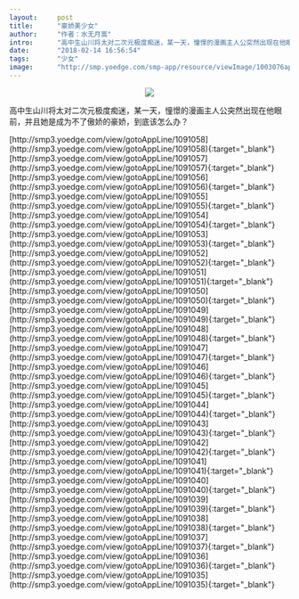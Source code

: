 ```yaml
---
layout:     post
title:      "豪娇美少女"
author:     "作者：水无月嵩"
intro:      "高中生山川将太对二次元极度痴迷，某一天，憧憬的漫画主人公突然出现在他眼前，并且她是成为不了傲娇的豪娇，到底该怎么办？"
date:       "2018-02-14 16:56:54"
tags:       "少女"
image:      "http://smp.yoedge.com/smp-app/resource/viewImage/1003076appline.png"
---
```

<div style="text-align: center">
<p><img src="http://smp.yoedge.com/smp-app/resource/viewImage/1003076appline.png"/></p>
</div>
<p class="post-meta">
<span>高中生山川将太对二次元极度痴迷，某一天，憧憬的漫画主人公突然出现在他眼前，并且她是成为不了傲娇的豪娇，到底该怎么办？</span>
</p>
[http://smp3.yoedge.com/view/gotoAppLine/1091058](http://smp3.yoedge.com/view/gotoAppLine/1091058){:target="_blank"}
[http://smp3.yoedge.com/view/gotoAppLine/1091057](http://smp3.yoedge.com/view/gotoAppLine/1091057){:target="_blank"}
[http://smp3.yoedge.com/view/gotoAppLine/1091056](http://smp3.yoedge.com/view/gotoAppLine/1091056){:target="_blank"}
[http://smp3.yoedge.com/view/gotoAppLine/1091055](http://smp3.yoedge.com/view/gotoAppLine/1091055){:target="_blank"}
[http://smp3.yoedge.com/view/gotoAppLine/1091054](http://smp3.yoedge.com/view/gotoAppLine/1091054){:target="_blank"}
[http://smp3.yoedge.com/view/gotoAppLine/1091053](http://smp3.yoedge.com/view/gotoAppLine/1091053){:target="_blank"}
[http://smp3.yoedge.com/view/gotoAppLine/1091052](http://smp3.yoedge.com/view/gotoAppLine/1091052){:target="_blank"}
[http://smp3.yoedge.com/view/gotoAppLine/1091051](http://smp3.yoedge.com/view/gotoAppLine/1091051){:target="_blank"}
[http://smp3.yoedge.com/view/gotoAppLine/1091050](http://smp3.yoedge.com/view/gotoAppLine/1091050){:target="_blank"}
[http://smp3.yoedge.com/view/gotoAppLine/1091049](http://smp3.yoedge.com/view/gotoAppLine/1091049){:target="_blank"}
[http://smp3.yoedge.com/view/gotoAppLine/1091048](http://smp3.yoedge.com/view/gotoAppLine/1091048){:target="_blank"}
[http://smp3.yoedge.com/view/gotoAppLine/1091047](http://smp3.yoedge.com/view/gotoAppLine/1091047){:target="_blank"}
[http://smp3.yoedge.com/view/gotoAppLine/1091046](http://smp3.yoedge.com/view/gotoAppLine/1091046){:target="_blank"}
[http://smp3.yoedge.com/view/gotoAppLine/1091045](http://smp3.yoedge.com/view/gotoAppLine/1091045){:target="_blank"}
[http://smp3.yoedge.com/view/gotoAppLine/1091044](http://smp3.yoedge.com/view/gotoAppLine/1091044){:target="_blank"}
[http://smp3.yoedge.com/view/gotoAppLine/1091043](http://smp3.yoedge.com/view/gotoAppLine/1091043){:target="_blank"}
[http://smp3.yoedge.com/view/gotoAppLine/1091042](http://smp3.yoedge.com/view/gotoAppLine/1091042){:target="_blank"}
[http://smp3.yoedge.com/view/gotoAppLine/1091041](http://smp3.yoedge.com/view/gotoAppLine/1091041){:target="_blank"}
[http://smp3.yoedge.com/view/gotoAppLine/1091040](http://smp3.yoedge.com/view/gotoAppLine/1091040){:target="_blank"}
[http://smp3.yoedge.com/view/gotoAppLine/1091039](http://smp3.yoedge.com/view/gotoAppLine/1091039){:target="_blank"}
[http://smp3.yoedge.com/view/gotoAppLine/1091038](http://smp3.yoedge.com/view/gotoAppLine/1091038){:target="_blank"}
[http://smp3.yoedge.com/view/gotoAppLine/1091037](http://smp3.yoedge.com/view/gotoAppLine/1091037){:target="_blank"}
[http://smp3.yoedge.com/view/gotoAppLine/1091036](http://smp3.yoedge.com/view/gotoAppLine/1091036){:target="_blank"}
[http://smp3.yoedge.com/view/gotoAppLine/1091035](http://smp3.yoedge.com/view/gotoAppLine/1091035){:target="_blank"}


